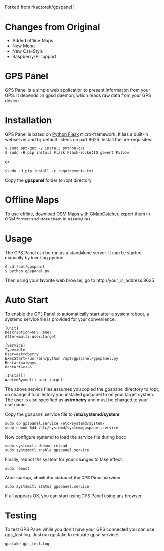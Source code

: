 Forked from rkaczorek/gpspanel !

# Changes from Original 
- Added offline-Maps
- New Menu
- New Css-Style
- Raspberry-Pi support


# GPS Panel

GPS Panel is a simple web application to present information from your GPS. It depends on gpsd daemon, which reads raw data from your GPS device.


# Installation

GPS Panel is based on [Python Flask](http://flask.pocoo.org/) micro-framework. It has a built-in webserver and by default listens on port 8625. Install the pre-requisites:

```
$ sudo apt-get -y install python-gps
$ sudo -H pip install Flask Flask-SocketIO gevent Pillow
```

or

```
$sudo -H pip install -r requirements.txt 
```

Copy the **gpspanel** folder to /opt directory

# Offline Maps

To use offline, download OSM Maps with [GMapCatcher](https://github.com/heldersepu/GMapCatcher), export them in OSM format and store them in assets/tiles


# Usage

The GPS Panel can be run as a standalone server. It can be started manually by invoking python:

```
$ cd /opt/gpspanel
$ python gpspanel.py
```

Then using your favorite web browser, go to http://your_ip_address:8625

# Auto Start

To enable the GPS Panel to automatically start after a system reboot, a systemd service file is provided for your convenience:

```
[Unit]
Description=GPS Panel
After=multi-user.target

[Service]
Type=idle
User=astroberry
ExecStart=/usr/bin/python /opt/gpspanel/gpspanel.py
Restart=always
RestartSec=5

[Install]
WantedBy=multi-user.target
```

The above service files assumes you copied the gpspanel directory to /opt, so change it to directory you installed gpspanel to on your target system. The user is also specified as **astroberry** and must be changed to your username.

Copy the gpspanel.service file to **/etc/systemd/system**:

```
sudo cp gpspanel.service /etc/systemd/system/
sudo chmod 644 /etc/systemd/system/gpspanel.service
```

Now configure systemd to load the service file during boot:

```
sudo systemctl daemon-reload
sudo systemctl enable gpspanel.service
```

Finally, reboot the system for your changes to take effect:

```
sudo reboot
```

After startup, check the status of the GPS Panel service:

```
sudo systemctl status gpspanel.service
```

If all appears OK, you can start using GPS Panel using any browser.

# Testing

To test GPS Panel while you don't have your GPS connected you can use gps_test.log. Just run gpsfake to emulate gpsd service:

```
gpsfake gps_test.log
```
